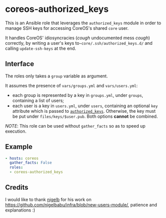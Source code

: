 # coreos-authorized_keys

This is an Ansible role that leverages the `authorized_keys` module
in order to manage SSH keys for accessing CoreOS's shared `core` user.

It handles CoreOS' idiosyncracies (*cough* undocumented mess *cough*)
correctly, by writing a user's keys to`~core/.ssh/authorized_keys.d/`
and calling `update-ssh-keys` at the end.


## Interface

The roles only takes a `group` variable as argument.

It assumes the presence of `vars/groups.yml` and `vars/users.yml`:
- each group is represented by a key in `groups.yml`, under `groups`,
  containing a list of users;
- each user is a key in `users.yml`, under `users`, containing
  an optional `key` attribute which is passed to [`authorized_keys`](
  https://docs.ansible.com/ansible/authorized_key_module.html).
  Otherwise, the key must be put under `files/keys/$user.pub`.
  Both options **cannot** be combined.

_NOTE_: This role can be used without `gather_facts` so as to speed up
	execution.


## Example

```yaml
- hosts: coreos
  gather_facts: False
  roles:
  - coreos-authorized_keys
```


## Credits

I would like to thank [nigelb](https://github.com/nigelbabu) for his
work on <https://github.com/nigelbabu/infra/blob/new-users-module/>,
patience and explanations  :)
